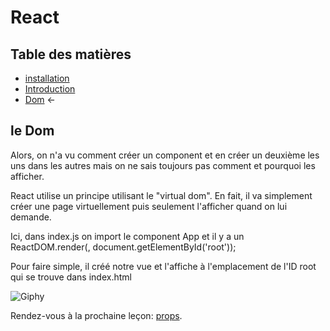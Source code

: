 # React

## Table des matières

- [installation](./Installation.md)   
- [Introduction](./introduction.md)
- [Dom](./Dom.md) ←


## le Dom
Alors, on n'a vu comment créer un component et en créer un deuxième les uns dans les autres mais on ne sais toujours pas comment et pourquoi les afficher.

React utilise un principe utilisant le "virtual dom". En fait, il va simplement créer une page virtuellement puis seulement l'afficher quand on lui demande.

Ici, dans index.js on import le component App et il y a un ReactDOM.render(<App />, document.getElementById('root'));

Pour faire simple, il créé notre vue et l'affiche à l'emplacement de l'ID root qui se trouve dans index.html


![Giphy](https://www.acsu.buffalo.edu/~cas7/gifs/react.gif)


Rendez-vous à la prochaine leçon: [props](./props.md).


